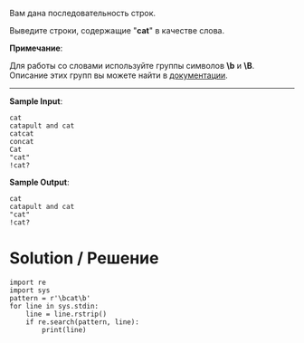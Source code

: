 Вам дана последовательность строк.

Выведите строки, содержащие "**cat**" в качестве слова.

**Примечание**:

Для работы со словами используйте группы символов **\b** и **\B**. Описание этих групп вы можете найти в <a href="https://docs.python.org/3.5/library/re.html">документации</a>.

---

**Sample Input**:

```
cat
catapult and cat
catcat
concat
Cat
"cat"
!cat?
```

**Sample Output**:

```
cat
catapult and cat
"cat"
!cat?
```

# Solution / Решение

```
import re
import sys
pattern = r'\bcat\b'
for line in sys.stdin:
    line = line.rstrip()
    if re.search(pattern, line):
        print(line)
```
